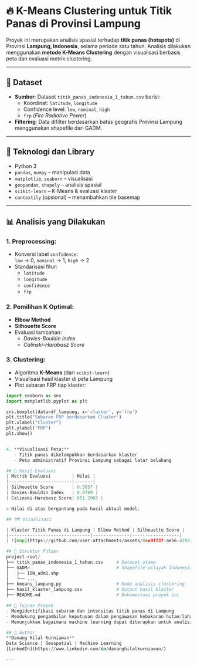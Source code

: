 # 🔥 K-Means Clustering untuk Titik Panas di Provinsi Lampung

Proyek ini merupakan analisis spasial terhadap **titik panas (hotspots)** di Provinsi **Lampung, Indonesia**, selama periode satu tahun. Analisis dilakukan menggunakan **metode K-Means Clustering** dengan visualisasi berbasis peta dan evaluasi metrik clustering.

---

## 📂 Dataset

- **Sumber**: Dataset `titik_panas_indonesia_1_tahun.csv` berisi:
  - Koordinat: `latitude`, `longitude`
  - Confidence level: `low`, `nominal`, `high`
  - `frp` (*Fire Radiative Power*)
- **Filtering**: Data difilter berdasarkan batas geografis Provinsi Lampung menggunakan shapefile dari GADM.

---

## 🔧 Teknologi dan Library

- Python 3
- `pandas`, `numpy` – manipulasi data
- `matplotlib`, `seaborn` – visualisasi
- `geopandas`, `shapely` – analisis spasial
- `scikit-learn` – K-Means & evaluasi klaster
- `contextily` (opsional) – menambahkan tile basemap

---

## 📊 Analisis yang Dilakukan

### 1. Preprocessing:
- Konversi label `confidence`:  
  `low` → 0, `nominal` → 1, `high` → 2
- Standarisasi fitur:
  - `latitude`
  - `longitude`
  - `confidence`
  - `frp`

### 2. Pemilihan K Optimal:
- **Elbow Method**
- **Silhouette Score**
- Evaluasi tambahan:
  - *Davies-Bouldin Index*
  - *Calinski-Harabasz Score*

### 3. Clustering:
- Algoritma **K-Means** (dari `scikit-learn`)
- Visualisasi hasil klaster di peta Lampung
- Plot sebaran FRP tiap klaster:

```python
import seaborn as sns
import matplotlib.pyplot as plt

sns.boxplot(data=df_lampung, x='cluster', y='frp')
plt.title("Sebaran FRP berdasarkan Cluster")
plt.xlabel("Cluster")
plt.ylabel("FRP")
plt.show()


4. **Visualisasi Peta:**
   - Titik panas dikelompokkan berdasarkan klaster
   - Peta administratif Provinsi Lampung sebagai latar belakang

## 🧪 Hasil Evaluasi
| Metrik Evaluasi        | Nilai |
|------------------------|-------|
| Silhouette Score       | 0.5057 |
| Davies-Bouldin Index   | 0.9769 |
| Calinski-Harabasz Score| 651.2065 |

> Nilai di atas bergantung pada hasil aktual model.

## 🗺️ Visualisasi

| Klaster Titik Panas di Lampung | Elbow Method | Silhouette Score |
|-------------------------------|--------------|------------------|
| ![map](https://github.com/user-attachments/assets/0ce9ff37-ae56-4292-ac48-bc2fdd7c1f40) | ![elbow](https://github.com/user-attachments/assets/5cc940ef-b2b8-49b8-a99f-a9d09da58b5e) | ![silhouette](https://github.com/user-attachments/assets/40bd6d36-1039-4011-ac68-d3699a3a37fd) |

## 📁 Struktur Folder
project-root/
├── titik_panas_indonesia_1_tahun.csv     # Dataset utama
├── GADM/                                 # Shapefile wilayah Indonesia
│   ├── IDN_adm1.shp
│   └── ...
├── kmeans_lampung.py                     # Kode analisis clustering
├── hasil_klaster_lampung.csv             # Output hasil klaster
├── README.md                             # Dokumentasi proyek ini

## 📌 Tujuan Proyek
- Mengidentifikasi sebaran dan intensitas titik panas di Lampung
- Mendukung pengambilan keputusan dalam pengawasan kebakaran hutan/lahan
- Menunjukkan bagaimana machine learning dapat diterapkan untuk analisis geospasial

## 👤 Author
**Danang Hilal Kurniawan**  
Data Science | Geospatial | Machine Learning  
[LinkedIn](https://www.linkedin.com/in/dananghilalkurniawan/)

---
